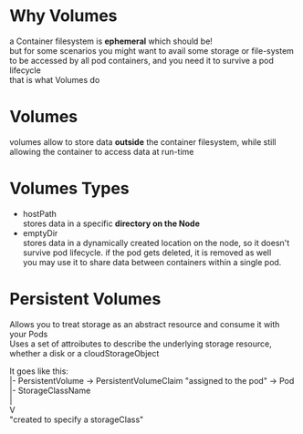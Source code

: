 # Why Volumes
a Container filesystem is **ephemeral** which should be!  
but for some scenarios you might want to avail some storage or file-system to be accessed by all pod containers, and you need it to survive a pod lifecycle  
that is what Volumes do  
# Volumes
volumes allow to store data **outside** the container filesystem, while still allowing the container to access data at run-time  

# Volumes Types
  * hostPath  
  stores data in a specific **directory on the Node**
  * emptyDir  
  stores data in a dynamically created location on the node, so it doesn't survive pod lifecycle. if the pod gets deleted, it is removed as well  
  you may use it to share data between containers within a single pod.  

# Persistent Volumes
Allows you to treat storage as an abstract resource and consume it with your Pods  
Uses a set of attroibutes to describe the underlying storage resource, whether a disk or a cloudStorageObject  

It goes like this:  
|- PersistentVolume -> PersistentVolumeClaim "assigned to the pod" -> Pod  
|- StorageClassName  
    |  
    V  
    "created to specify a storageClass"  
    
